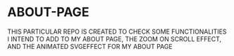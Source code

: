 # ABOUT-PAGE
THIS PARTICULAR REPO IS CREATED TO CHECK SOME FUNCTIONALITIES I INTEND TO ADD TO MY ABOUT PAGE, THE ZOOM ON SCROLL EFFECT, AND THE ANIMATED SVGEFFECT FOR MY ABOUT PAGE 
